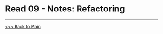 # Read 09 - Notes: Refactoring


***
[<<< Back to Main](https://sangmlee76.github.io/reading-notes/)